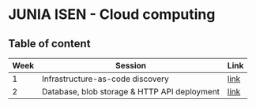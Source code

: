 # JUNIA ISEN - Cloud computing

## Table of content

| Week | Session                                      | Link              |
| ---- | -------------------------------------------- | ----------------- |
| 1    | Infrastructure-as-code discovery             | [link](./week-1/) |
| 2    | Database, blob storage & HTTP API deployment | [link](./week-2/) |

